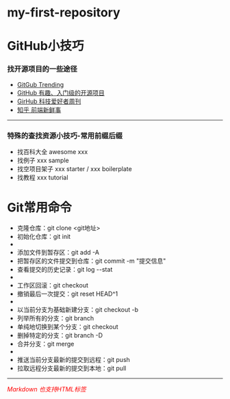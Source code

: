 # my-first-repository
# GitHub小技巧
### 找开源项目的一些途径
- [GitGub Trending](https://github.com/trending/)
- [GitHub 有趣、入门级的开源项目](https://github.com/521xueweihan/HelloGitHub)
- [GirHub 科技爱好者周刊](https://github.com/ruanyf/weekly)
- [知乎 前端新鲜事](https://www.zhihu.com/column/mm-fe)
---
### 特殊的查找资源小技巧-常用前缀后缀 
- 找百科大全 awesome xxx
- 找例子 xxx sample
- 找空项目架子 xxx starter / xxx boilerplate 
- 找教程 xxx tutorial

# Git常用命令

- 克隆仓库：git clone <git地址>
- 初始化仓库：git init
-
- 添加文件到暂存区：git add -A
- 把暂存区的文件提交到仓库：git commit -m "提交信息"
- 查看提交的历史记录：git log --stat
-
- 工作区回滚：git checkout <filename>
- 撤销最后一次提交：git reset HEAD^1
-
- 以当前分支为基础新建分支：git checkout -b <branchname>
- 列举所有的分支：git branch
- 单纯地切换到某个分支：git checkout <branchname>
- 删掉特定的分支：git branch -D <branchname>
- 合并分支：git merge <branchname>
-
- 推送当前分支最新的提交到远程：git push
- 拉取远程分支最新的提交到本地：git pull


<hr>
<i style="color: red;">Markdown 也支持HTML标签</i>
